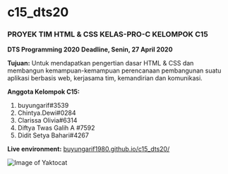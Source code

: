 # c15_dts20
### PROYEK TIM HTML &amp; CSS KELAS-PRO-C KELOMPOK C15

**DTS Programming 2020**
**Deadline, Senin, 27 April 2020**

**Tujuan:**
Untuk mendapatkan pengertian dasar HTML & CSS dan membangun kemampuan-kemampuan perencanaan pembangunan suatu aplikasi berbasis web, kerjasama tim, kemandirian dan komunikasi.

**Anggota Kelompok C15:**
1. buyungarif#3539
2. Chintya.Dewi#0284
3. Clarissa Olivia#6314
4. Diftya Twas Galih A #7592
5. Didit Setya Bahari#4267

**Live environment:**
[buyungarif1980.github.io/c15_dts20/](https://buyungarif1980.github.io/c15_dts20/)

![Image of Yaktocat](https://octodex.github.com/images/yaktocat.png)
